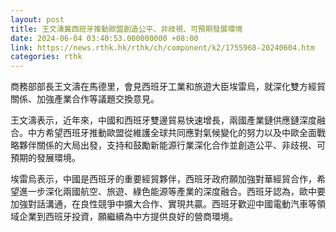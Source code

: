 ```yaml
---
layout: post
title: 王文濤冀西班牙推動歐盟創造公平、非歧視、可預期發展環境
date: 2024-06-04 03:40:53.000000000 +08:00
link: https://news.rthk.hk/rthk/ch/component/k2/1755968-20240604.htm
categories: rthk
---
```


商務部部長王文濤在馬德里，會見西班牙工業和旅遊大臣埃雷烏，就深化雙方經貿關係、加強產業合作等議題交換意見。

王文濤表示，近年來，中國和西班牙雙邊貿易快速增長，兩國產業鏈供應鏈深度融合。中方希望西班牙推動歐盟從維護全球共同應對氣候變化的努力以及中歐全面戰略夥伴關係的大局出發，支持和鼓勵新能源行業深化合作並創造公平、非歧視、可預期的發展環境。

埃雷烏表示，中國是西班牙的重要經貿夥伴，西班牙政府願加強對華經貿合作，希望進一步深化兩國航空、旅遊、綠色能源等產業的深度融合。西班牙認為，歐中要加強對話溝通，在良性競爭中擴大合作、實現共贏。西班牙歡迎中國電動汽車等領域企業到西班牙投資，願繼續為中方提供良好的營商環境。
